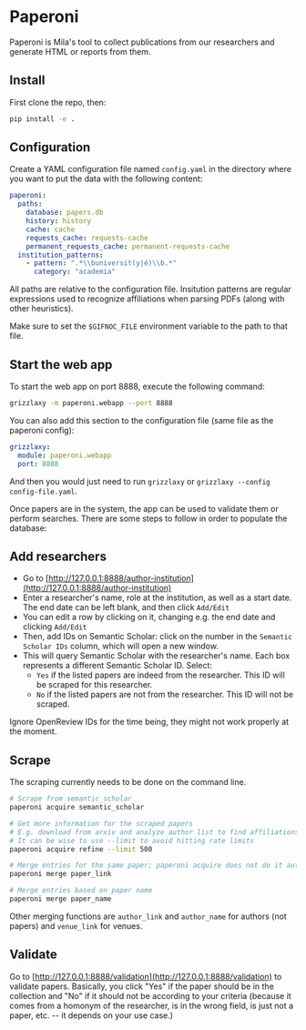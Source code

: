 
# Paperoni

Paperoni is Mila's tool to collect publications from our researchers and generate HTML or reports from them.


## Install

First clone the repo, then:

```bash
pip install -e .
```

## Configuration

Create a YAML configuration file named `config.yaml` in the directory where you want to put the data with the following content:

```yaml
paperoni:
  paths:
    database: papers.db
    history: history
    cache: cache
    requests_cache: requests-cache
    permanent_requests_cache: permanent-requests-cache
  institution_patterns:
    - pattern: ".*\\buniversit(y|é)\\b.*"
      category: "academia"
```

All paths are relative to the configuration file. Insitution patterns are regular expressions used to recognize affiliations when parsing PDFs (along with other heuristics).

Make sure to set the `$GIFNOC_FILE` environment variable to the path to that file.


## Start the web app

To start the web app on port 8888, execute the following command:

```bash
grizzlaxy -m paperoni.webapp --port 8888
```

You can also add this section to the configuration file (same file as the paperoni config):

```yaml
grizzlaxy:
  module: paperoni.webapp
  port: 8888
```

And then you would just need to run `grizzlaxy` or `grizzlaxy --config config-file.yaml`.

Once papers are in the system, the app can be used to validate them or perform searches. There are some steps to follow in order to populate the database:


## Add researchers

* Go to [http://127.0.0.1:8888/author-institution](http://127.0.0.1:8888/author-institution)
* Enter a researcher's name, role at the institution, as well as a start date. The end date can be left blank, and then click `Add/Edit`
* You can edit a row by clicking on it, changing e.g. the end date and clicking `Add/Edit`
* Then, add IDs on Semantic Scholar: click on the number in the `Semantic Scholar IDs` column, which will open a new window.
* This will query Semantic Scholar with the researcher's name. Each box represents a different Semantic Scholar ID. Select:
  * `Yes` if the listed papers are indeed from the researcher. This ID will be scraped for this researcher.
  * `No` if the listed papers are not from the researcher. This ID will not be scraped.

Ignore OpenReview IDs for the time being, they might not work properly at the moment.


## Scrape

The scraping currently needs to be done on the command line.

```bash
# Scrape from semantic_scholar
paperoni acquire semantic_scholar

# Get more information for the scraped papers
# E.g. download from arxiv and analyze author list to find affiliations
# It can be wise to use --limit to avoid hitting rate limits
paperoni acquire refine --limit 500

# Merge entries for the same paper; paperoni acquire does not do it automatically
paperoni merge paper_link

# Merge entries based on paper name
paperoni merge paper_name
```

Other merging functions are `author_link` and `author_name` for authors (not papers) and `venue_link` for venues.


## Validate

Go to [http://127.0.0.1:8888/validation](http://127.0.0.1:8888/validation) to validate papers. Basically, you click "Yes" if the paper should be in the collection and "No" if it should not be according to your criteria (because it comes from a homonym of the researcher, is in the wrong field, is just not a paper, etc. -- it depends on your use case.)
